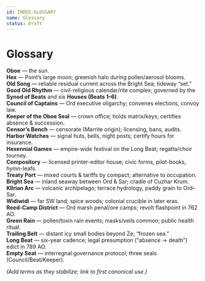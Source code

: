 ```yaml
---
id: INDEX:GLOSSARY
name: Glossary
status: Draft
---
```


# Glossary

**Oboe** — the sun.  
**Hex** — Point’s large moon; greenish halo during pollen/aerosol blooms.  
**Old Song** — reliable residual current across the Bright Sea; tideway “set.”  
**Good Old Rhythm** — civil-religious calendar/rite complex; governed by the **Synod of Beats** and six **Houses (Beats 1–6)**.  
**Council of Captains** — Ord executive oligarchy; convenes elections, convoy law.  
**Keeper of the Oboe Seal** — crown office; holds matrix/keys; certifies absence & succession.  
**Censor’s Bench** — censorate (Marrite origin); licensing, bans, audits.  
**Harbor Watches** — signal huts, bells, night posts; certify hours for insurance.  
**Hexennial Games** — empire-wide festival on the Long Beat; regatta/choir tourney.  
**Compository** — licensed printer-editor house; civic forms, pilot-books, hymn-leafs.  
**Treaty Port** — mixed courts & tariffs by compact; alternative to occupation.  
**Bright Sea** — inland seaway between Ord & Sar; cradle of Cuzhar Krum.  
**Kllrian Arc** — volcanic archipelago; terrace hydrology, paddy grain to Ord–Sar.  
**Widiwidi** — far SW land; spice woods; colonial crucible in later eras.  
**Reed-Camp District** — Ord marsh penal/ore camps; revolt flashpoint in 762 AO.  
**Green Rain** — pollen/toxin rain events; masks/veils common; public health ritual.  
**Trailing Belt** — distant icy small bodies beyond Ze; “frozen sea.”  
**Long Beat** — six-year cadence; legal presumption (“absence → death”) edict in 789 AO.  
**Empty Seat** — interregnal governance protocol; three seals (Council/Beat/Keeper).

*(Add terms as they stabilize; link to first canonical use.)*
